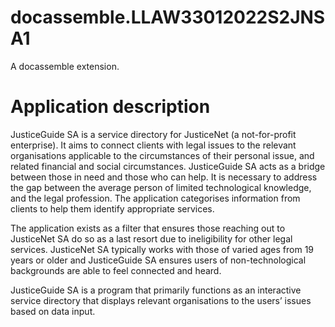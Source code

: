 # docassemble.LLAW33012022S2JNSA1

A docassemble extension.

# Application description
JusticeGuide SA is a service directory for JusticeNet (a not-for-profit enterprise). It aims to connect clients with legal issues to the relevant organisations applicable to the circumstances of their personal issue, and related financial and social circumstances. JusticeGuide SA acts as a bridge between those in need and those who can help. It is necessary to address the gap between the average person of limited technological knowledge, and the legal profession. The application categorises information from clients to help them identify appropriate services.

The application exists as a filter that ensures those reaching out to JusticeNet SA do so as a last resort due to ineligibility for other legal services. JusticeNet SA typically works with those of varied ages from 19 years or older and JusticeGuide SA ensures users of non-technological backgrounds are able to feel connected and heard.

JusticeGuide SA is a program that primarily functions as an interactive service directory that displays relevant organisations to the users’ issues based on data input.




